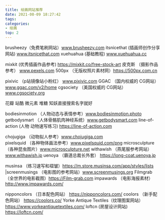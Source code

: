 ```yaml
---
title: 绘画网站推荐
date: 2021-08-09 18:27:42
tags:
categories:
- 绘画
top: 2
---
```


brusheezy（免费笔刷网站）www.brusheezy.com
itsnicethat (插画师创作分享网站)  www.itsnicethat.com
xuehuahua (基础教程) www.xuehuahua.cc

mixkit (优秀插画作品参考) https://mixkit.co/free-stock-art
皮克斯 （摄影作品参考） www.pexels.com
500px  （无版权照片素材网）https://500px.com.cn

pixivic  （p站镜像站小粉红） www.pixivic.com
GGAC  （国内权威的 CG网站）www.ggac.com/v2/home
cgsociety （美国权威的 CG网站）www.cgsociety.org

花瓣 站酷 微元素 堆糖 知妖直接搜索名字就好

bodiesinmotion （人物动态与表情参考）www.bodiesinmotion.photo 
getbodysmart  （人体骨骼肌肉神经系统）www.getbodysmart.com
line-of-action  (人物 动物速写练习)   https://line-of-action.com

chojugiga （动物拟人参考）www.chojugiga.com  
pixelsquid （各种物体画法参考）www.pixelsquid.com/png
microsculpture  （各种昆虫图片）www.microsculpture.net
withawish  （燕尾服参考网站）www.withawish.jp
uenoya （霸道总裁长外套） https://long-coat.uenoya.jp

musinsa  （练习速写和褶皱）https://m.store.musinsa.com/app/styles/lists
|screenmusings （电影图的参考网站）www.screenmusings.org
Filmgrab  （全世界的电影截图）https://Film-grab.com
impawards （电影海报素材）http://www.impawards.com/

nipponcolors （日本配色网站） https://nipponcolors.com/
coolors  （新手配色网站） https://coolors.co/
Yorke Antique Textiles（纹理图案网站） https://www.yorkeantiquetextiles.com/
loftcn (房屋设计网站)  https://loftcn.com/
